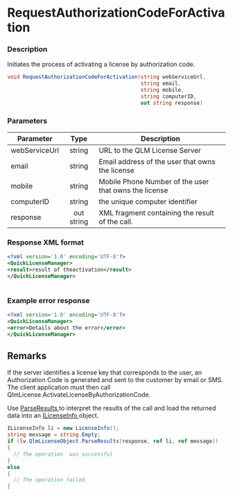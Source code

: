# RequestAuthorizationCodeForActivation

### Description

Initiates the process of activating a license by authorization code.

```csharp
void RequestAuthorizationCodeForActivation(string webServiceUrl, 
                                           string email, 
                                           string mobile, 
                                           string computerID, 
                                           out string response)
```

### Parameters

| Parameter     |    Type    | Description                                           |
| ------------- | :--------: | ----------------------------------------------------- |
| webServiceUrl |   string   | URL to the QLM License Server                         |
| email         |   string   | Email address of the user that owns the license       |
| mobile        |   string   | Mobile Phone Number of the user that owns the license |
| computerID    |   string   | the unique computer identifier                        |
| response      | out string | XML fragment containing the result of the call.       |

### Response XML format

```xml
<?xml version='1.0' encoding='UTF-8'?>
<QuickLicenseManager>
<result>result of theactivation</result>
</QuickLicenseManager>
 
```

### Example error response

```xml
<?xml version='1.0' encoding='UTF-8'?>
<QuickLicenseManager>
<error>Details about the error</error>
</QuickLicenseManager>
```

## Remarks

If the server identifies a license key that corresponds to the user, an Authorization Code is generated and sent to the customer by email or SMS. The client application must then call QlmLicense.ActivateLicenseByAuthorizationCode.

Use [ParseResults ](https://soraco.readme.io/reference/parseresults)to interpret the results of the call and load the returned data into an [ILicenseInfo ](https://soraco.readme.io/reference/ilicenseinfo)object.

```c#
ILicenseInfo li = new LicenseInfo();
string message = string.Empty;
if (lv.QlmLicenseObject.ParseResults(response, ref li, ref message))
{
  // The operation  was successful	
}
else
{
  // The operation failed
}
```
